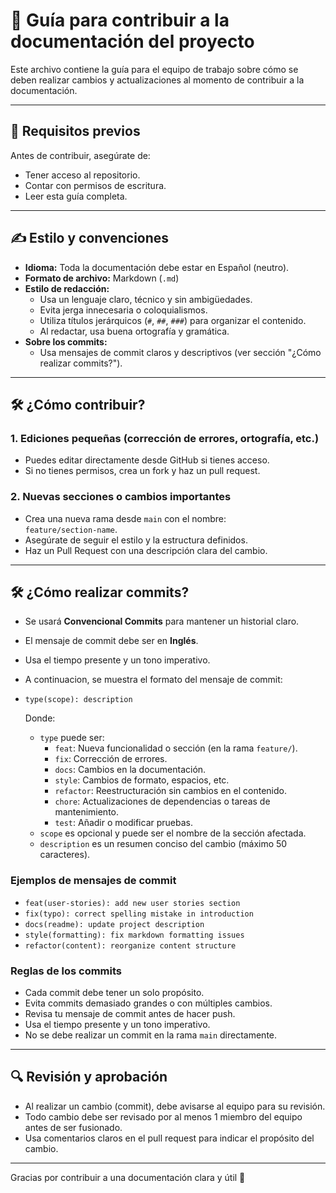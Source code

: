 ﻿# 📝 Guía para contribuir a la documentación del proyecto

Este archivo contiene la guía para el equipo de trabajo sobre cómo se deben realizar cambios y actualizaciones al momento de contribuir a la documentación.

---

## 📌 Requisitos previos

Antes de contribuir, asegúrate de:

- Tener acceso al repositorio.
- Contar con permisos de escritura.
- Leer esta guía completa.

---

## ✍️ Estilo y convenciones

- **Idioma:** Toda la documentación debe estar en Español (neutro).
- **Formato de archivo:** Markdown (`.md`)
- **Estilo de redacción:**
    - Usa un lenguaje claro, técnico y sin ambigüedades.
    - Evita jerga innecesaria o coloquialismos.
    - Utiliza títulos jerárquicos (`#`, `##`, `###`) para organizar el contenido.
    - Al redactar, usa buena ortografía y gramática.
- **Sobre los commits:**
  - Usa mensajes de commit claros y descriptivos (ver sección "¿Cómo realizar commits?").

---

## 🛠 ¿Cómo contribuir?

### 1. Ediciones pequeñas (corrección de errores, ortografía, etc.)

- Puedes editar directamente desde GitHub si tienes acceso.
- Si no tienes permisos, crea un fork y haz un pull request.

### 2. Nuevas secciones o cambios importantes

- Crea una nueva rama desde `main` con el nombre:  
  `feature/section-name`.
- Asegúrate de seguir el estilo y la estructura definidos.
- Haz un Pull Request con una descripción clara del cambio.

---

## 🛠 ¿Cómo realizar commits?

- Se usará **Convencional Commits** para mantener un historial claro.
- El mensaje de commit debe ser en **Inglés**.
- Usa el tiempo presente y un tono imperativo.
- A continuacion, se muestra el formato del mensaje de commit:
- `type(scope): description`

  Donde:
  - `type` puede ser:
    - `feat`: Nueva funcionalidad o sección (en la rama `feature/`).
    - `fix`: Corrección de errores.
    - `docs`: Cambios en la documentación.
    - `style`: Cambios de formato, espacios, etc.
    - `refactor`: Reestructuración sin cambios en el contenido.
    - `chore`: Actualizaciones de dependencias o tareas de mantenimiento.
    - `test`: Añadir o modificar pruebas.
  - `scope` es opcional y puede ser el nombre de la sección afectada.
  - `description` es un resumen conciso del cambio (máximo 50 caracteres).

### Ejemplos de mensajes de commit

- `feat(user-stories): add new user stories section`
- `fix(typo): correct spelling mistake in introduction`
- `docs(readme): update project description`
- `style(formatting): fix markdown formatting issues`
- `refactor(content): reorganize content structure`

### Reglas de los commits

- Cada commit debe tener un solo propósito.
- Evita commits demasiado grandes o con múltiples cambios.
- Revisa tu mensaje de commit antes de hacer push.
- Usa el tiempo presente y un tono imperativo.
- No se debe realizar un commit en la rama `main` directamente.

---

## 🔍 Revisión y aprobación

- Al realizar un cambio (commit), debe avisarse al equipo para su revisión.
- Todo cambio debe ser revisado por al menos 1 miembro del equipo antes de ser fusionado.
- Usa comentarios claros en el pull request para indicar el propósito del cambio.

---

Gracias por contribuir a una documentación clara y útil 🙌  
